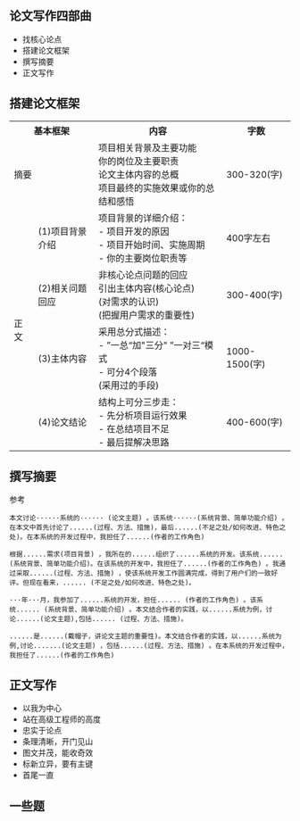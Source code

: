 ## 论文写作四部曲

- 找核心论点
- 搭建论文框架
- 撰写摘要
- 正文写作

## 搭建论文框架

<table>
  <tr>
    <th colspan="2">
      基本框架
    </th>
    <th>
      内容
    </th>
    <th>
      字数
    </th>
  </tr>
  <tr>
    <td colspan="2">
      摘要
    </td>
    <td>
      项目相关背景及主要功能<br>
      你的岗位及主要职责<br>
      论文主体内容的总概<br>
      项目最终的实施效果或你的总结和感悟<br>
    </td>
    <td>
      300-320(字)
    </td>
  </tr>
  <tr>
    <td rowspan="4">
      正文
    </td>
    <td>
    (1)项目背景介绍
    </td>
    <td>
      项目背景的详细介绍：<br>
      - 项目开发的原因<br>
      - 项目开始时间、实施周期<br>
      - 你的主要岗位职责等<br>
    </td>
    <td>
    400字左右
    </td>
  </tr>
  <tr>
    <td>
    (2)相关问题回应
    </td>
    <td>
      非核心论点问题的回应<br>
      引出主体内容(核心论点)<br>
      (对需求的认识)<br>
      (把握用户需求的重要性)<br>
    </td>
    <td>
    300-400(字)
    </td>
  </tr>
  <tr>
    <td>
    (3)主体内容
    </td>
    <td>
      采用总分式描述：<br>
      - ”一总“加"三分"  ”一对三“模式<br>
      - 可分4个段落<br>
      (采用过的手段)<br>
    </td>
    <td>
      1000-1500(字)
    </td>
  </tr>
  <tr>
    <td>
    (4)论文结论
    </td>
    <td>
      结构上可分三步走：<br>
      - 先分析项目运行效果<br>
      - 在总结项目不足<br>
      - 最后提解决思路<br>
    </td>
    <td>
      400-600(字)
    </td>
  </tr>
</table>

## 撰写摘要

参考

```
本文讨论······系统的······ (论文主题) 。该系统······(系统背景、简单功能介绍) 。在本文中首先讨论了......(过程、方法、措施)，最后......(不足之处/如何改进、特色之处)。在本系统的开发过程中，我担任了......(作者的工作角色)
```

```
根据......需求(项目背景) ，我所在的......组织了......系统的开发。该系统...... (系统背景、简单功能介绍)。在该系统的开发中，我担任了......(作者的工作角色) 。我通过采取......(过程、方法、措施) ，使该系统开发工作圆满完成，得到了用户们的一致好评。但现在看来，...... (不足之处/如何改进、特色之处)。
```

```
···年···月，我参加了......系统的开发，担任...... (作者的工作角色) 。该系统...... (系统背景、简单功能介绍) 。本文结合作者的实践，以......系统为例，讨论......(论文主题),包括...... (过程、方法、措施)。
```

```
......是......(戴帽子，讲论文主题的重要性)。本文结合作者的实践，以......系统为例,讨论.......(论文主题) ，包括......(过程、方法、措施) 。在本系统的开发过程中，我担任了......(作者的工作角色)
```

## 正文写作

- 以我为中心
- 站在高级工程师的高度
- 忠实于论点
- 条理清晰，开门见山
- 图文并茂，能收奇效
- 标新立异，要有主键
- 首尾一直


## 一些题

### 